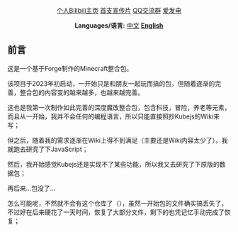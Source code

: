 <div align="center">
  
[个人Bilibili主页](https://space.bilibili.com/256237451)  [首支宣传片](https://www.bilibili.com/video/BV1Kx4y1z7GH)  [QQ交流群](http://qm.qq.com/cgi-bin/qm/qr?_wv=1027&k=BLXxDVDcSaZjEf7RZwuve3nTRYaLiibA&authKey=xMXTiVWhMjumG1WFrE%2FQpVOPM5lAJUXOQi9Ycsz1Lzi%2Fbjo9PS9HKPMLCp5XGJ2R&noverify=0&group_code=1020087157)  [爱发电](https://afdian.net/a/LLmion)


**Languages/语言:** [中文](README.md) [**English**](README-en.md)
</div>


## 前言
这是一个基于Forge制作的Minecraft整合包。

该项目于2023年初启动，一开始只是和朋友一起玩而搞的包，但随着逐渐的完善，整合包的内容变的越来越多，也越来越完善。

这也是我第一次制作如此完善的深度魔改整合包，包含科技，冒险，养老等元素，而且从一开始，我并不会任何的编程语言，所以只能直接照抄Kubejs的Wiki来写；

但之后，随着我的需求逐渐在Wiki上得不到满足（主要还是Wiki内容太少了），我就跑去研究了下JavaScript；

然后，我开始感觉Kubejs还是实现不了某些功能，所以我又去研究了下原版的数据包；

再后来...包没了...

怎么可能呢，不然就不会有这个仓库了（），虽然一开始包的文件确实搞丢失了，不过好在后来硬花了一天时间，恢复了大部分文件，剩下的也凭记忆手动完成了恢复；


